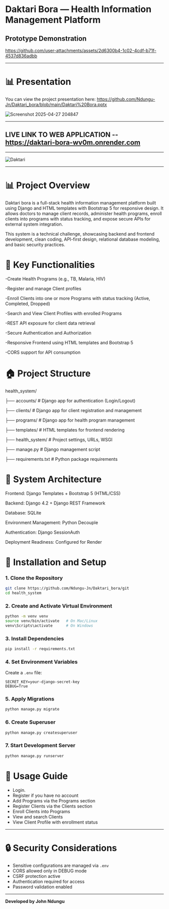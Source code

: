 # Daktari  Bora — Health Information Management Platform

## Prototype Demonstration


https://github.com/user-attachments/assets/2d6300b4-1c02-4cdf-b71f-4537d836adbb



---

# 📊 Presentation

You can view the project presentation here: https://github.com/Ndungu-Jn/Daktari_bora/blob/main/Daktari%20Bora.pptx


![Screenshot 2025-04-27 204847](https://github.com/user-attachments/assets/4da7bcda-a17d-4f52-8592-5fb8b0b01ca1)


---

## LIVE LINK TO WEB APPLICATION -- https://daktari-bora-wv0m.onrender.com

---


![Daktari](https://github.com/user-attachments/assets/a64719f5-049e-4026-9775-0ef81044c304)

---


# 📊 Project Overview

Daktari bora is a full-stack health information management platform built using Django and HTML templates with Bootstrap 5 for responsive design. It allows doctors to manage client records, administer health programs, enroll clients into programs with status tracking, and expose secure APIs for external system integration.

This system is a technical challenge, showcasing backend and frontend development, clean coding, API-first design, relational database modeling, and basic security practices.



# 📃 Key Functionalities

-Create Health Programs (e.g., TB, Malaria, HIV)

-Register and manage Client profiles

-Enroll Clients into one or more Programs with status tracking (Active, Completed, Dropped)

-Search and View Client Profiles with enrolled Programs

-REST API exposure for client data retrieval

-Secure Authentication and Authorization

-Responsive Frontend using HTML templates and Bootstrap 5

-CORS support for API consumption



# 🏠 Project Structure

health_system/

├── accounts/ # Django app for authentication (Login/Logout)

├── clients/           # Django app for client registration and management

├── programs/          # Django app for health program management

├── templates/         # HTML templates for frontend rendering

├── health_system/     # Project settings, URLs, WSGI

├── manage.py          # Django management script

├── requirements.txt   # Python package requirements



# 🧰 System Architecture

Frontend: Django Templates + Bootstrap 5 (HTML/CSS)

Backend: Django 4.2 + Django REST Framework

Database: SQLite

Environment Management: Python Decouple

Authentication: Django SessionAuth

Deployment Readiness: Configured for Render


# 🚀 Installation and Setup

### 1. Clone the Repository
```bash
git clone https://github.com/Ndungu-Jn/Daktari_bora/git
cd health_system
```

### 2. Create and Activate Virtual Environment
```bash
python -m venv venv
source venv/bin/activate   # On Mac/Linux
venv\Scripts\activate      # On Windows
```

### 3. Install Dependencies
```bash
pip install -r requirements.txt
```

### 4. Set Environment Variables
Create a `.env` file:
```env
SECRET_KEY=your-django-secret-key
DEBUG=True
```

### 5. Apply Migrations
```bash
python manage.py migrate
```

### 6. Create Superuser
```bash
python manage.py createsuperuser
```

### 7. Start Development Server
```bash
python manage.py runserver
```


# 📒 Usage Guide

- Login.
- Register if you have no account
- Add Programs via the Programs section
- Register Clients via the Clients section
- Enroll Clients into Programs
- View and search Clients
- View Client Profile with enrollment status

---

# 🔒 Security Considerations

- Sensitive configurations are managed via `.env`
- CORS allowed only in DEBUG mode
- CSRF protection active
- Authentication required for access
- Password validation enabled

---


**Developed by John Ndungu**
















